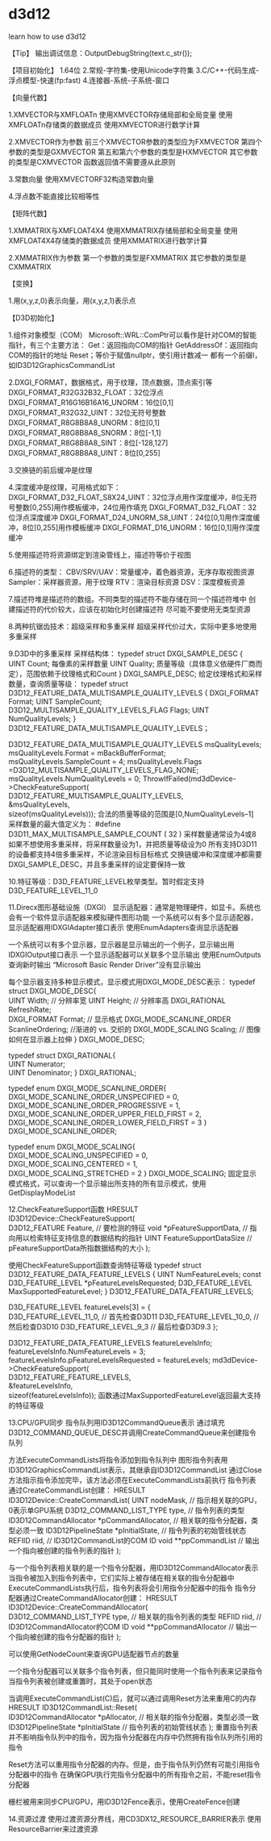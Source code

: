 # d3d12
learn how to use d3d12

【Tip】
输出调试信息：OutputDebugString(text.c_str());

【项目初始化】
1.64位
2.常规-字符集-使用Unicode字符集
3.C/C++-代码生成-浮点模型-快速(fp:fast)
4.连接器-系统-子系统-窗口

【向量代数】

1.XMVECTOR与XMFLOATn
使用XMVECTOR存储局部和全局变量
使用XMFLOATn存储类的数据成员
使用XMVECTOR进行数学计算

2.XMVECTOR作为参数
前三个XMVECTOR参数的类型应为FXMVECTOR
第四个参数的类型是GXMVECTOR
第五和第六个参数的类型是HXMVECTOR
其它参数的类型是CXMVECTOR
函数返回值不需要遵从此原则

3.常数向量
使用XMVECTORF32构造常数向量

4.浮点数不能直接比较相等性

【矩阵代数】

1.XMMATRIX与XMFLOAT4X4
使用XMMATRIX存储局部和全局变量
使用XMFLOAT4X4存储类的数据成员
使用XMMATRIX进行数学计算

2.XMMATRIX作为参数
第一个参数的类型是FXMMATRIX
其它参数的类型是CXMMATRIX

【变换】

1.用(x,y,z,0)表示向量，用(x,y,z,1)表示点

【D3D初始化】

1.组件对象模型（COM）
Microsoft::WRL::ComPtr可以看作是针对COM的智能指针，有三个主要方法：
Get：返回指向COM的指针
GetAddressOf：返回指向COM的指针的地址
Reset；等价于赋值nullptr，使引用计数减一
都有一个前缀I，如ID3D12GraphicsCommandList

2.DXGI_FORMAT，数据格式，用于纹理，顶点数据，顶点索引等
DXGI_FORMAT_R32G32B32_FLOAT：32位浮点
DXGI_FORMAT_R16G16B16A16_UNORM：16位[0,1]
DXGI_FORMAT_R32G32_UINT：32位无符号整数
DXGI_FORMAT_R8G8B8A8_UNORM：8位[0,1]
DXGI_FORMAT_R8G8B8A8_SNORM：8位[-1,1]
DXGI_FORMAT_R8G8B8A8_SINT：8位[-128,127]
DXGI_FORMAT_R8G8B8A8_UINT：8位[0,255]

3.交换链的前后缓冲是纹理

4.深度缓冲是纹理，可用格式如下：
DXGI_FORMAT_D32_FLOAT_S8X24_UINT：32位浮点用作深度缓冲，8位无符号整数[0,255]用作模板缓冲，24位用作填充
DXGI_FORMAT_D32_FLOAT：32位浮点深度缓冲
DXGI_FORMAT_D24_UNORM_S8_UINT：24位[0,1]用作深度缓冲，8位[0,255]用作模板缓冲
DXGI_FORMAT_D16_UNORM：16位[0,1]用作深度缓冲

5.使用描述符将资源绑定到渲染管线上，描述符等价于视图

6.描述符的类型：
CBV/SRV/UAV：常量缓冲，着色器资源，无序存取视图资源
Sampler：采样器资源，用于纹理
RTV：渲染目标资源
DSV：深度模板资源

7.描述符堆是描述符的数组。不同类型的描述符不能存储在同一个描述符堆中
创建描述符的代价较大，应该在初始化时创建描述符
尽可能不要使用无类型资源

8.两种抗锯齿技术：超级采样和多重采样
超级采样代价过大，实际中更多地使用多重采样

9.D3D中的多重采样
采样结构体：
typedef struct DXGI_SAMPLE_DESC
{  
	UINT Count;		每像素的采样数量
	UINT Quality;	质量等级（具体意义依硬件厂商而定），范围依赖于纹理格式和Count
} DXGI_SAMPLE_DESC;
给定纹理格式和采样数量，查询质量等级：
typedef struct D3D12_FEATURE_DATA_MULTISAMPLE_QUALITY_LEVELS { 
	DXGI_FORMAT Format; 
	UINT SampleCount; 
	D3D12_MULTISAMPLE_QUALITY_LEVELS_FLAG Flags; 
	UINT NumQualityLevels;
} D3D12_FEATURE_DATA_MULTISAMPLE_QUALITY_LEVELS；

D3D12_FEATURE_DATA_MULTISAMPLE_QUALITY_LEVELS msQualityLevels;
msQualityLevels.Format = mBackBufferFormat;
msQualityLevels.SampleCount = 4;
msQualityLevels.Flags =D3D12_MULTISAMPLE_QUALITY_LEVELS_FLAG_NONE;
msQualityLevels.NumQualityLevels = 0;
ThrowIfFailed(md3dDevice->CheckFeatureSupport(
	D3D12_FEATURE_MULTISAMPLE_QUALITY_LEVELS,  
	&msQualityLevels,  
	sizeof(msQualityLevels)));
合法的质量等级的范围是[0,NumQualityLevels–1]
采样数量的最大值定义为：
#define    D3D11_MAX_MULTISAMPLE_SAMPLE_COUNT   ( 32 )
采样数量通常设为4或8
如果不想使用多重采样，将采样数量设为1，并把质量等级设为0
所有支持D3D11的设备都支持4倍多重采样，不论渲染目标目标格式
交换链缓冲和深度缓冲都需要DXGI_SAMPLE_DESC，并且多重采样的设定要保持一致

10.特征等级：D3D_FEATURE_LEVEL枚举类型。暂时假定支持D3D_FEATURE_LEVEL_11_0

11.Direcx图形基础设施（DXGI）
显示适配器：通常是物理硬件，如显卡。系统也会有一个软件显示适配器来模拟硬件图形功能
一个系统可以有多个显示适配器，显示适配器用IDXGIAdapter接口表示
使用EnumAdapters查询显示适配器

一个系统可以有多个显示器，显示器是显示输出的一个例子，显示输出用IDXGIOutput接口表示
一个显示适配器可以关联多个显示输出
使用EnumOutputs查询新时输出
“Microsoft Basic Render Driver”没有显示输出

每个显示器支持多种显示模式，显示模式用DXGI_MODE_DESC表示：
typedef struct DXGI_MODE_DESC{  
	UINT Width;                   // 分辨率宽
	UINT Height;                  // 分辨率高
	DXGI_RATIONAL RefreshRate;  
	DXGI_FORMAT Format;           // 显示格式
	DXGI_MODE_SCANLINE_ORDER ScanlineOrdering;	//渐进的 vs. 交织的
	DXGI_MODE_SCALING Scaling;    // 图像如何在显示器上拉伸
} DXGI_MODE_DESC;

typedef struct DXGI_RATIONAL{  
	UINT Numerator;  
	UINT Denominator;
} DXGI_RATIONAL;

typedef enum DXGI_MODE_SCANLINE_ORDER{  
	DXGI_MODE_SCANLINE_ORDER_UNSPECIFIED    = 0,  
	DXGI_MODE_SCANLINE_ORDER_PROGRESSIVE    = 1,
	DXGI_MODE_SCANLINE_ORDER_UPPER_FIELD_FIRST = 2,  
	DXGI_MODE_SCANLINE_ORDER_LOWER_FIELD_FIRST = 3
} DXGI_MODE_SCANLINE_ORDER;

typedef enum DXGI_MODE_SCALING{  
	DXGI_MODE_SCALING_UNSPECIFIED  = 0,  
	DXGI_MODE_SCALING_CENTERED   = 1,  
	DXGI_MODE_SCALING_STRETCHED   = 2
} DXGI_MODE_SCALING;
固定显示模式格式，可以查询一个显示输出所支持的所有显示模式，使用GetDisplayModeList

12.CheckFeatureSupport函数
HRESULT ID3D12Device::CheckFeatureSupport(  
D3D12_FEATURE Feature,		// 要检测的特征
void *pFeatureSupportData,	// 指向用以检索特征支持信息的数据结构的指针
UINT FeatureSupportDataSize	// pFeatureSupportData所指数据结构的大小
);

使用CheckFeatureSupport函数查询特征等级
typedef struct D3D12_FEATURE_DATA_FEATURE_LEVELS { 
	UINT          NumFeatureLevels; 
	const D3D_FEATURE_LEVEL *pFeatureLevelsRequested; 
	D3D_FEATURE_LEVEL   MaxSupportedFeatureLevel;
} D3D12_FEATURE_DATA_FEATURE_LEVELS;

D3D_FEATURE_LEVEL featureLevels[3] =
{  
	D3D_FEATURE_LEVEL_11_0, // 首先检查D3D11
	D3D_FEATURE_LEVEL_10_0, // 然后检查D3D10
	D3D_FEATURE_LEVEL_9_3  // 最后检查D3D9.3
};

D3D12_FEATURE_DATA_FEATURE_LEVELS featureLevelsInfo;
featureLevelsInfo.NumFeatureLevels = 3;
featureLevelsInfo.pFeatureLevelsRequested = featureLevels;
md3dDevice->CheckFeatureSupport(  
	D3D12_FEATURE_FEATURE_LEVELS,  
	&featureLevelsInfo,  
	sizeof(featureLevelsInfo));
函数通过MaxSupportedFeatureLevel返回最大支持的特征等级

13.CPU/GPU同步
指令队列用ID3D12CommandQueue表示
通过填充D3D12_COMMAND_QUEUE_DESC并调用CreateCommandQueue来创建指令队列

方法ExecuteCommandLists将指令添加到指令队列中
图形指令列表用ID3D12GraphicsCommandList表示，其继承自ID3D12CommandList
通过Close方法指示指令添加完毕，该方法必须在ExecuteCommandLists前执行
指令列表通过CreateCommandList创建：
HRESULT ID3D12Device::CreateCommandList(
	UINT nodeMask,  // 指示相关联的GPU，0表示单GPU系统
	D3D12_COMMAND_LIST_TYPE type,  // 指令列表的类型
	ID3D12CommandAllocator *pCommandAllocator,  // 相关联的指令分配器，类型必须一致
	ID3D12PipelineState *pInitialState,  // 指令列表的初始管线状态
	REFIID riid,  // ID3D12CommandList的COM ID
	void **ppCommandList  // 输出一个指向被创建的指令列表的指针
);

与一个指令列表相关联的是一个指令分配器，用ID3D12CommandAllocator表示
当指令被加入到指令列表中，它们实际上被存储在相关联的指令分配器中
ExecuteCommandLists执行后，指令列表将会引用指令分配器中的指令
指令分配器通过CreateCommandAllocator创建：
HRESULT ID3D12Device::CreateCommandAllocator(   
	D3D12_COMMAND_LIST_TYPE type,	// 相关联的指令列表的类型
	REFIID riid,  					// ID3D12CommandAllocator的COM ID
	void **ppCommandAllocator		// 输出一个指向被创建的指令分配器的指针
);

可以使用GetNodeCount来查询GPU适配器节点的数量

一个指令分配器可以关联多个指令列表，但只能同时使用一个指令列表来记录指令
当指令列表被创建或重置时，其处于open状态

当调用ExecuteCommandList(C)后，就可以通过调用Reset方法来重用C的内存
HRESULT ID3D12CommandList::Reset(   
	ID3D12CommandAllocator *pAllocator,	// 相关联的指令分配器，类型必须一致
	ID3D12PipelineState *pInitialState	// 指令列表的初始管线状态
);
重置指令列表并不影响指令队列中的指令，因为指令分配器在内存中仍然拥有指令队列所引用的指令

Reset方法可以重用指令分配器的内存。但是，由于指令队列仍然有可能引用指令分配器中的指令
在确保GPU执行完指令分配器中的所有指令之前，不能reset指令分配器

栅栏被用来同步CPU/GPU，用ID3D12Fence表示，使用CreateFence创建

14.资源过渡
使用过渡资源分界线，用CD3DX12_RESOURCE_BARRIER表示
使用ResourceBarrier来过渡资源





































